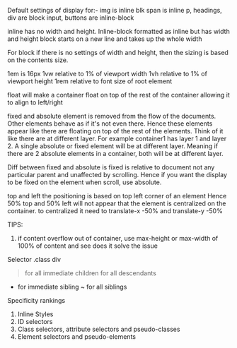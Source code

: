Default settings of display for:-
img is inline blk
span is inline
p, headings, div are block
input, buttons are inline-block

inline has no width and height. 
Inline-block formatted as inline but has width and height
block starts on a new line and takes up the whole width

For block if there is no settings of width and height, then
the sizing is based on the contents size.

1em is 16px
1vw relative to 1% of viewport width
1vh relative to 1% of viewport height
1rem relative to font size of root element

float will make a container float on top of the rest of the container
allowing it to align to left/right

fixed and absolute element is removed from the flow of the documents.
Other elements behave as if it's not even there. Hence these elements
appear like there are floating on top of the rest of the elements.
Think of it like there are at different layer.
For example container1 has layer 1 and layer 2. A single absolute or 
fixed element will be at different layer. Meaning if there are 2 absolute
elements in a container, both will be at different layer.

Diff between fixed and absolute is fixed is relative to document not 
any particular parent and unaffected by scrolling. Hence if you want the 
display to be fixed on the element when scroll, use absolute. 

top and left the positioning is based on top left corner of an element
Hence 50% top and 50% left will not appear that the element is centralized
on the container. to centralized it need to translate-x -50% and translate-y -50%



TIPS:
1) if content overflow out of container, use max-height or max-width of 100% of
content and see does it solve the issue

Selector .class <selector> div
> for all immediate children
<space> for all descendants 
+ for immediate sibling
~ for all siblings

Specificity rankings
1. Inline Styles
2. ID selectors
3. Class selectors, attribute selectors and pseudo-classes
4. Element selectors and pseudo-elements



